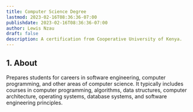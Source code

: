```yaml
---
title: Computer Science Degree
lastmod: 2023-02-16T08:36:36-07:00
publishdate: 2023-02-16T08:36:36-07:00
author: Lewis Nzau
draft: false
description: A certification from Cooperative University of Kenya. 
---
```


## 1. About

Prepares students for careers in software engineering, computer programming, and other areas of computer science. It typically includes courses in computer programming, algorithms, data structures, computer architecture, operating systems, database systems, and software engineering principles.
